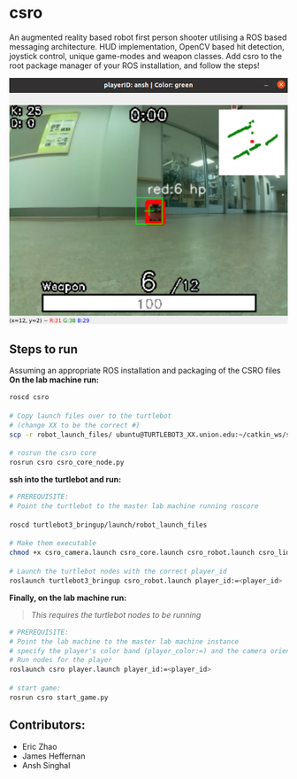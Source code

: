 # csro
An augmented reality based robot first person shooter utilising a ROS based messaging architecture. HUD implementation, OpenCV based hit detection, joystick control, unique game-modes and weapon classes.
Add csro to the root package manager of your ROS installation, and follow the steps!

![image info](gameplay_1.png)

## Steps to run
Assuming an appropriate ROS installation and packaging of the CSRO files
**On the lab machine run:**
```bash
roscd csro

# Copy launch files over to the turtlebot 
# (change XX to be the correct #)
scp -r robot_launch_files/ ubuntu@TURTLEBOT3_XX.union.edu:~/catkin_ws/src/turtlebot3/turtlebot3_bringup/launch 

# rosrun the csro core
rosrun csro csro_core_node.py 
```

**ssh into the turtlebot and run:**
```bash
# PREREQUISITE:
# Point the turtlebot to the master lab machine running roscore

roscd turtlebot3_bringup/launch/robot_launch_files

# Make them executable
chmod +x csro_camera.launch csro_core.launch csro_robot.launch csro_lidar.launch

# Launch the turtlebot nodes with the correct player_id
roslaunch turtlebot3_bringup csro_robot.launch player_id:=<player_id>
```

**Finally, on the lab machine run:**
> *This requires the turtlebot nodes to be running*
```bash
# PREREQUISITE:
# Point the lab machine to the master lab machine instance
# specify the player's color band (player_color:=) and the camera orientation (camera_upsidedown:=)
# Run nodes for the player
roslaunch csro player.launch player_id:=<player_id>

# start game:
rosrun csro start_game.py
```

## Contributors:

- Eric Zhao
- James Heffernan
- Ansh Singhal



